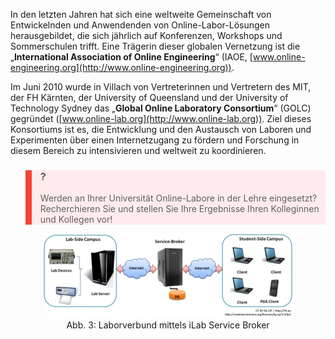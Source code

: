 <!-- filename: 06_Foerderorganisationen.md -->
<!-- title: Förderorganisationen -->

In den letzten Jahren hat sich eine weltweite Gemeinschaft von Entwickelnden und Anwendenden von Online-Labor-Lösungen herausgebildet, die sich jährlich auf Konferenzen, Workshops und Sommerschulen trifft. Eine Trägerin dieser globalen Vernetzung ist die „**International Association of Online Engineering**“ (IAOE, [www.online-engineering.org](http://www.online-engineering.org)).

Im Juni 2010 wurde in Villach von Vertreterinnen und Vertretern des MIT, der FH Kärnten, der University of Queensland und der University of Technology Sydney das „**Global Online Laboratory Consortium**“ (GOLC) gegründet ([www.online-lab.org](http://www.online-lab.org)). Ziel dieses Konsortiums ist es, die Entwicklung und den Austausch von Laboren und Experimenten über einen Internetzugang zu fördern und Forschung in diesem Bereich zu intensivieren und weltweit zu koordinieren.

<blockquote style="background: #FFEBEE; border-left: 10px solid #F44336">

### ?

Werden an Ihrer Universität Online-Labore in der Lehre eingesetzt? Recherchieren Sie und stellen Sie Ihre Ergebnisse Ihren Kolleginnen und Kollegen vor!

</blockquote>

<center><figure>
  <img src="img/3_Laborverbund_mittels_iLab_Service_Broker.jpg" alt="Abb. 3: Laborverbund mittels iLab Service Broker">
  <figcaption>Abb. 3: Laborverbund mittels iLab Service Broker</figcaption>
</figure></center>

